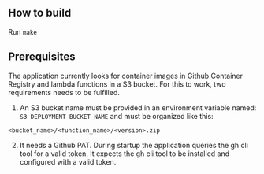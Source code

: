 ## How to build

Run `make` 

## Prerequisites

The application currently looks for container images in Github Container Registry and lambda functions in a S3 bucket. For this to work, two requirements needs to be fulfilled. 

1. An S3 bucket name must be provided in an environment variable named: `S3_DEPLOYMENT_BUCKET_NAME` and must be organized like this:

```
<bucket_name>/<function_name>/<version>.zip
```

2. It needs a Github PAT. During startup the application queries the gh cli tool for a valid token. It expects the gh cli tool to be installed and configured with a valid token.


